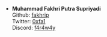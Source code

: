 - **Muhammad Fakhri Putra Supriyadi**  
  Github: [fakhrip](https://github.com/fakhrip)  
  Twitter: [0xfa1](https://twitter.com/0xfa1)  
  Discord: [f4r4w4y](https://discord.com/channels/@me/414072790745088010)  
